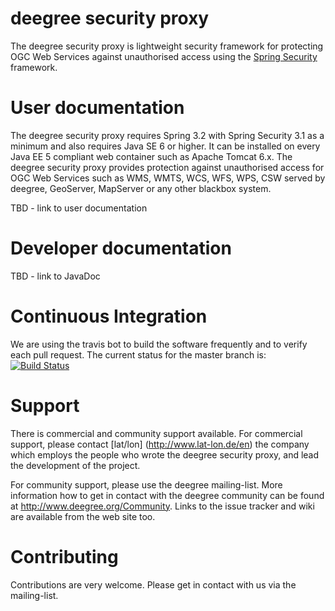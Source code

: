 deegree security proxy
======================

The deegree security proxy is lightweight security framework for protecting OGC Web Services against unauthorised access using the [Spring Security](http://projects.spring.io/spring-security/) framework. 

# User documentation
The deegree security proxy requires Spring 3.2 with Spring Security 3.1 as a minimum and also requires Java SE 6 or higher. It can be installed on every Java EE 5 compliant web container such as Apache Tomcat 6.x. The deegree security proxy provides protection against unauthorised access for OGC Web Services such as WMS, WMTS, WCS, WFS, WPS, CSW served by deegree, GeoServer, MapServer or any other blackbox system. 

TBD - link to user documentation

# Developer documentation
TBD - link to JavaDoc

# Continuous Integration
We are using the travis bot to build the software frequently and to verify each pull request. The current status for the master branch is:
[![Build Status](https://travis-ci.org/tfr42/deegree-securityproxy.png?branch=master)](https://travis-ci.org/tfr42/deegree-securityproxy)

# Support
There is commercial and community support available. For commercial support, please contact [lat/lon] (http://www.lat-lon.de/en) the company which employs the people who wrote the deegree security proxy, and lead the development of the project.

For community support, please use the deegree mailing-list. More information how to get in contact with the deegree community can be found at http://www.deegree.org/Community. Links to the issue tracker and wiki are available from the web site too.


# Contributing

Contributions are very welcome. Please get in contact with us via the mailing-list.
